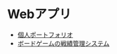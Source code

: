 # Webアプリ

- [個人ポートフォリオ](https://frontend-gn26.onrender.com/#/kohama-yujin)
- [ボードゲームの戦績管理システム](https://frontend-gn26.onrender.com/#/catan)
